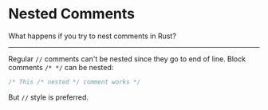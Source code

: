 # Nested Comments

What happens if you try to nest comments in Rust?

---

Regular `//` comments can't be nested since they go to end of line. Block comments `/* */` can be nested:
```rust
/* This /* nested */ comment works */
```
But `//` style is preferred.